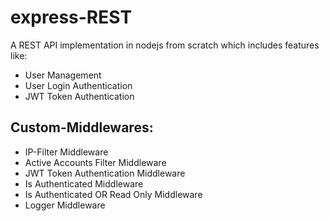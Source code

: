 # express-REST
A REST API implementation in nodejs from scratch which includes features like:

* User Management
* User Login Authentication
* JWT Token Authentication

## Custom-Middlewares:

* IP-Filter Middleware
* Active Accounts Filter Middleware
* JWT Token Authentication Middleware
* Is Authenticated Middleware
* Is Authenticated OR Read Only Middleware
* Logger Middleware
